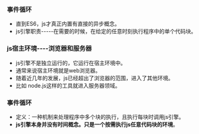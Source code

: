 ### 事件循环
* 直到ES6，js才真正内置有直接的异步概念。
* js引擎职责-----在需要的时候，在给定的任意时刻执行程序中的单个代码块。

### js宿主环境----浏览器和服务器
* js引擎不是独立运行的，它运行在宿主环境中。
* 通常来说宿主环境就是web浏览器。
* 随着近几年的发展，js已经超出了浏览器的范围，进入了其他环境。
* 比如 node.js这样的工具就进入服务器领域。

### 事件循环
* 定义：一种机制来处理程序中多个块的执行，且执行每块时调用js引擎。
* **js引擎本身并没有时间概念。只是一个按需执行js任意代码块的环境**。



